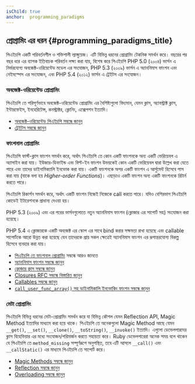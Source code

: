 ```yaml
---
isChild: true
anchor:  programming_paradigms
---
```


## প্রোগ্রামিং এর ধরন {#programming_paradigms_title}

পিএইচপি একটি পরিবর্তনশীল ও শক্তিশালী ল্যাঙ্গুয়েজ। এটি বিভিন্ন ধরনের প্রোগ্রামিং টেকনিক সমর্থন করে। বছরের পর বছর ধরে এর ব্যাপক ইতিবাচক পরিবর্তন লক্ষ্য করা যায়,
বিশেষ করে পিএইচপি PHP 5.0 (২০০৪) ভার্সন এ নির্ভরযোগ্য অবজেক্ট-ওরিয়েন্টেড মডেল এর সংযোজন, PHP 5.3 (২০০৯) ভার্সন এ অ্যাননিমাস ফাংশন এবং নেইমস্পেস এর সংযোজন,
এবং PHP 5.4 (২০১২) ভার্সন এ ট্রেইটস এর সংযোজন।

### অবজেক্ট-ওরিয়েন্টেড প্রোগ্রামিং

পিএইচপি তে পরিপূর্ণভাবে অবজেক্ট-ওরিয়েন্টেড প্রোগ্রামিং এর বৈশিষ্ট্যগুলো বিদ্যমান, যেমন ক্লাস, অ্যাবস্ট্রাক্ট ক্লাস,
ইন্টারফেইস, ইনহেরিটেন্স, কনস্ট্রাক্টর, ক্লোনিং, এক্সেপশন ইত্যাদি।

* [অবজেক্ট-ওরিয়েন্টেড পিএইচপি সম্বন্ধে জানুন][oop]
* [ট্রেইটস সম্বন্ধে জানুন][traits]

### ফাংশনাল প্রোগ্রামিং

পিএইচপি ফার্স্ট-ক্লাস ফাংশন সমর্থন করে, অর্থাৎ পিএইচপি তে কোন একটি ফাংশনকে অন্য একটি ভেরিয়েবল এ অ্যাসাইন করা যায়। ইউজার-ডিফাইন্ড এবং
বিল্ট-ইন ফাংশন উভয়কেই কোন একটি ভেরিয়েবল দ্বারা উল্লেখ করা যেতে পারে এবং তাদের ডাইনামিক্যালি ইনভোক করা যায়। একটি ফাংশনকে অপর একটি ফাংশন এ
আর্গুমেন্ট হিসেবে পাস করা যায় (যাকে বলা হয় _Higher-order Functions_)। এছাড়াও একটি ফাংশন অন্য একটি ফাংশনকে রিটার্ন করতে পারে।

পিএইচপি রিকার্শন সমর্থন করে, অর্থাৎ একটি ফাংশন নিজেই নিজেকে call করতে পারে। যদিও বেশিরভাগ পিএইচপি কোডেই
ইটারেশনকে প্রাধান্য দেওয়া হয়।

PHP 5.3 (২০০৯) এবং এর পরের ভার্সনগুলোতে নতুন অ্যাননিমাস ফাংশন (ক্লোজার এর সাপোর্ট সহ) সংযোজন করা হয়েছে।

PHP 5.4 এ ক্লোজারকে একটি অবজেক্ট এর স্কোপ এর সাথে bind করার সক্ষমতা রাখা হয়েছে এবং callable সাপোর্টকে আরো উন্নত করা হয়েছে
যেন তাদেরকে প্রায় সকল ক্ষেত্রেই অ্যাননিমাস ফাংশন এর রূপান্তরযোগ্য বিকল্প হিসেবে ব্যবহার করা যায়।

* [পিএইচপি তে ফাংশনাল প্রোগ্রামিং](/pages/Functional-Programming.html) সম্বন্ধে আরও জানতে
* [অ্যাননিমাস ফাংশন সম্বন্ধে জানুন][anonymous-functions]
* [ক্লোজার ক্লাস সম্বন্ধে জানুন][closure-class]
* [Closures RFC সম্বন্ধে বিস্তারিত জানুন][closures-rfc]
* [Callables সম্বন্ধে জানুন][callables]
* [`call_user_func_array()` সহ ডাইনামিকালি ইনভোকিং ফাংশন সম্বন্ধে জানুন][call-user-func-array]

### মেটা প্রোগ্রামিং

পিএইচপি বিভিন্ন ধরনের মেটা-প্রোগ্রামিং সমর্থন করে যা বিভিন্ন কৌশল যেমন Reflection API, Magic Method ইত্যাদির মাধ্যমে করা হয়ে থাকে। পিএইচপি তে
অনেকগুলো Magic Method আছে যেমন `__get()`, `__set()`, `__clone()`, `__toString()`, `__invoke()` ইত্যাদি। এগুলো
ডেভেলপারদের ক্লাস বিহেভিয়ার এর মধ্যে সংযোজন/পরিমার্জন করতে সহায়তা করে। Ruby ডেভেলপারেরা অনেক সময় বলে থাকেন যে পিএইচপি তে `method_missing` সম্পূর্ণরূপে অনুপস্থিত, তবে এটি আসলে 
`__call()` এবং `__callStatic()` এর মাধ্যমে পিএইচপি তে সাপোর্ট করে।

* [Magic Methods সম্বন্ধে জানুন][magic-methods]
* [Reflection সম্বন্ধে জানুন][reflection]
* [Overloading সম্বন্ধে জানুন][overloading]


[oop]: http://php.net/language.oop5
[traits]: http://php.net/language.oop5.traits
[anonymous-functions]: http://php.net/functions.anonymous
[closure-class]: http://php.net/class.closure
[closures-rfc]: https://wiki.php.net/rfc/closures
[callables]: http://php.net/language.types.callable
[call-user-func-array]: http://php.net/function.call-user-func-array
[magic-methods]: http://php.net/language.oop5.magic
[reflection]: http://php.net/intro.reflection
[overloading]: http://php.net/language.oop5.overloading

